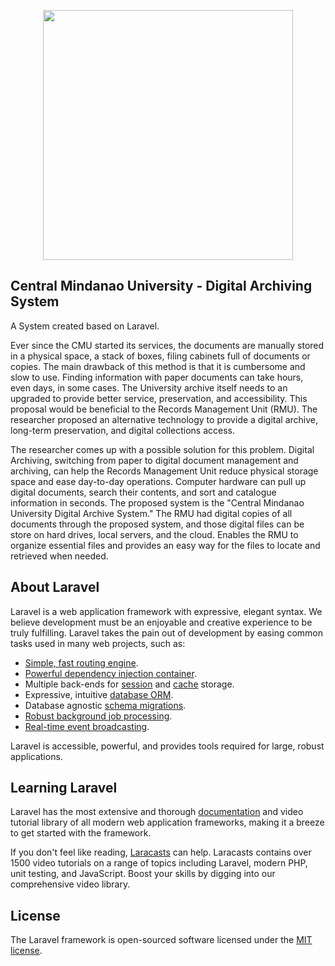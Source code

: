 <p align="center"><a href="https://laravel.com" target="_blank"><img src="https://raw.githubusercontent.com/laravel/art/master/logo-lockup/5%20SVG/2%20CMYK/1%20Full%20Color/laravel-logolockup-cmyk-red.svg" width="400"></a></p>

## Central Mindanao University - Digital Archiving System

A System created based on Laravel. 

Ever since the CMU started its services, the documents are manually stored in a physical space, a stack of boxes, filing cabinets full of documents or copies. The main drawback of this method is that it is cumbersome and slow to use. Finding information with paper documents can take hours, even days, in some cases. The University archive itself needs to an upgraded to provide better service, preservation, and accessibility. This proposal would be beneficial to the Records Management Unit (RMU). The researcher proposed an alternative technology to provide a digital archive, long-term preservation, and digital collections access.

The researcher comes up with a possible solution for this problem. Digital Archiving, switching from paper to digital document management and archiving, can help the Records Management Unit reduce physical storage space and ease day-to-day operations. Computer hardware can pull up digital documents, search their contents, and sort and catalogue information in seconds. The proposed system is the "Central Mindanao University Digital Archive System." The RMU had digital copies of all documents through the proposed system, and those digital files can be store on hard drives, local servers, and the cloud. Enables the RMU to organize essential files and provides an easy way for the files to locate and retrieved when needed.

## About Laravel

Laravel is a web application framework with expressive, elegant syntax. We believe development must be an enjoyable and creative experience to be truly fulfilling. Laravel takes the pain out of development by easing common tasks used in many web projects, such as:

- [Simple, fast routing engine](https://laravel.com/docs/routing).
- [Powerful dependency injection container](https://laravel.com/docs/container).
- Multiple back-ends for [session](https://laravel.com/docs/session) and [cache](https://laravel.com/docs/cache) storage.
- Expressive, intuitive [database ORM](https://laravel.com/docs/eloquent).
- Database agnostic [schema migrations](https://laravel.com/docs/migrations).
- [Robust background job processing](https://laravel.com/docs/queues).
- [Real-time event broadcasting](https://laravel.com/docs/broadcasting).

Laravel is accessible, powerful, and provides tools required for large, robust applications.

## Learning Laravel

Laravel has the most extensive and thorough [documentation](https://laravel.com/docs) and video tutorial library of all modern web application frameworks, making it a breeze to get started with the framework.

If you don't feel like reading, [Laracasts](https://laracasts.com) can help. Laracasts contains over 1500 video tutorials on a range of topics including Laravel, modern PHP, unit testing, and JavaScript. Boost your skills by digging into our comprehensive video library.

## License

The Laravel framework is open-sourced software licensed under the [MIT license](https://opensource.org/licenses/MIT).

